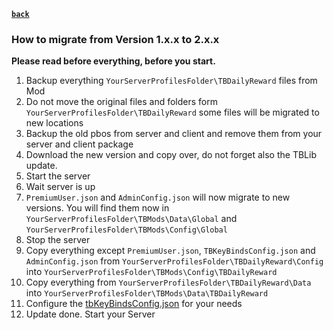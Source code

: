 [**`back`**](./Readme.md)

### How to migrate from Version 1.x.x to 2.x.x

**Please read before everything, before you start.**

1. Backup everything ``YourServerProfilesFolder\TBDailyReward`` files from Mod
1. Do not move the original files and folders form ``YourServerProfilesFolder\TBDailyReward`` some files will be migrated to new locations
1. Backup the old pbos from server and client and remove them from your server and client package
1. Download the new version and copy over, do not forget also the TBLib update.
1. Start the server
1. Wait server is up
1. `PremiumUser.json` and `AdminConfig.json` will now migrate to new versions. You will find them now in `YourServerProfilesFolder\TBMods\Data\Global` and `YourServerProfilesFolder\TBMods\Config\Global`
1. Stop the server
1. Copy everything except `PremiumUser.json`, `TBKeyBindsConfig.json` and `AdminConfig.json` from `YourServerProfilesFolder\TBDailyReward\Config` into `YourServerProfilesFolder\TBMods\Config\TBDailyReward`
1. Copy everything from `YourServerProfilesFolder\TBDailyReward\Data` into `YourServerProfilesFolder\TBMods\Data\TBDailyReward`
1. Configure the [tbKeyBindsConfig.json](../GlobalConfigs/Readme.md#tbkeybindsconfigjson) for your needs
1. Update done. Start your Server